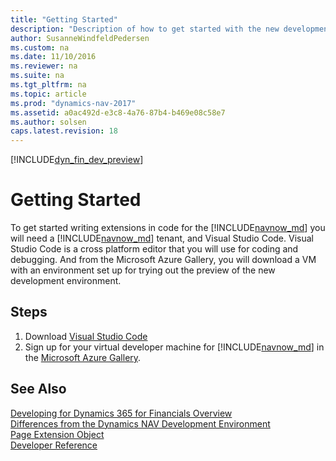 ```yaml
---
title: "Getting Started"
description: "Description of how to get started with the new development environment"
author: SusanneWindfeldPedersen
ms.custom: na
ms.date: 11/10/2016
ms.reviewer: na
ms.suite: na
ms.tgt_pltfrm: na
ms.topic: article
ms.prod: "dynamics-nav-2017"
ms.assetid: a0ac492d-e3c8-4a76-87b4-b469e08c58e7
ms.author: solsen
caps.latest.revision: 18
---
```


[!INCLUDE[dyn_fin_dev_preview](../dynamics-nav/includes/newdev_dev_preview.md)]

# Getting Started
To get started writing extensions in code for the [!INCLUDE[navnow_md](includes/navnow_md.md)] you will need a [!INCLUDE[navnow_md](includes/navnow_md.md)] tenant, and Visual Studio Code. Visual Studio Code is a cross platform editor that you will use for coding and debugging. And from the Microsoft Azure Gallery, you will download a VM with an environment set up for trying out the preview of the new development environment.

## Steps
1) Download [Visual Studio Code](https://code.visualstudio.com/)  
2) Sign up for your virtual developer machine for [!INCLUDE[navnow_md](includes/navnow_md.md)] in the [Microsoft Azure Gallery](https://ms.portal.azure.com/#create/Microsoft.Template).

## See Also 
[Developing for Dynamics 365 for Financials Overview](newdev-dev-overview.md)  
[Differences from the Dynamics NAV Development Environment](newdev-differences.md)  
[Page Extension Object](newdev-page-ext-object.md)  
[Developer Reference](newdev-reference-overview.md)
